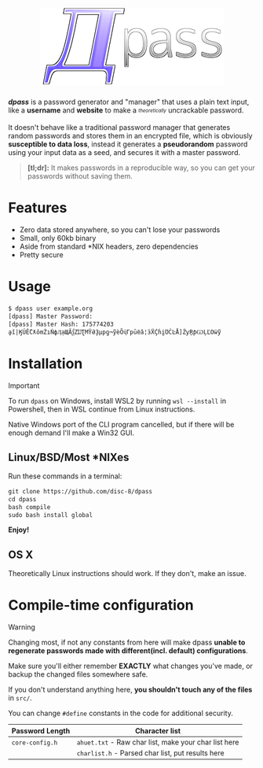 <h1 align="center">
 <img alt="dpass" src="assets/logo.png">
</h1>
</p>

***dpass*** is a password generator and "manager" that uses a plain text input, like a **username** and **website** to make a <sub><sup><i>theoretically</i></sup></sub> uncrackable password.

It doesn't behave like a traditional password manager that generates random passwords and stores them in an encrypted file, which is obviously **susceptible to data loss**, instead it generates a **pseudorandom** password using your input data as a seed, and secures it with a master password.

>**[tl;dr]:** It makes passwords in a reproducible way, so you can get your passwords without saving them.

# Features
* Zero data stored anywhere, so you can't lose your passwords
* Small, only 60kb binary
* Aside from standard *NIX headers, zero dependencies
* Pretty secure
# Usage
 ```
$ dpass user example.org
[dpass] Master Password:
[dpass] Master Hash: 175774203
ḁǐ|ӃÚỄCƛǒmŻıṄфӅạЩẲѯZĲƮMŸӘҘµpƍ¬ỹѐṎҷГрṻеâ¦ӟẌḈḣḭƱĊĿÅ]ŹƴṞƥѠḶĽOẅỹ
```

# Installation
>[!IMPORTANT]
> To run `dpass` on Windows, install WSL2 by running `wsl --install` in Powershell, then in WSL continue from Linux instructions.
>
> Native Windows port of the CLI program cancelled, but if there will be enough demand I'll make a Win32 GUI.

## Linux/BSD/Most *NIXes
Run these commands in a terminal:
```
git clone https://github.com/disc-8/dpass
cd dpass
bash compile
sudo bash install global
```
**Enjoy!**

## OS X
Theoretically Linux instructions should work. If they don't, make an issue.

# Compile-time configuration

>[!WARNING]
> Changing most, if not any constants from here will make dpass **unable to regenerate passwords made with different(incl. default) configurations**.
>
> Make sure you'll either remember **EXACTLY** what changes you've made, or backup the changed files somewhere safe.
>
> If you don't understand anything here, **you shouldn't touch any of the files** in `src/`.

You can change `#define` constants in the code for additional security.

|Password Length|Character list|
|---|---|
|`core-config.h`|`ahuet.txt` - Raw char list, make your char list here|
|   |`charlist.h` - Parsed char list, put results here|

